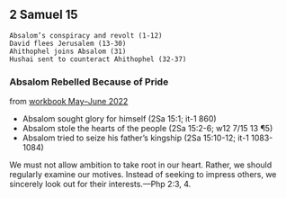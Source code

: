 ## 2 Samuel 15

```
Absalom’s conspiracy and revolt (1-12)
David flees Jerusalem (13-30)
Ahithophel joins Absalom (31)
Hushai sent to counteract Ahithophel (32-37)
```

### Absalom Rebelled Because of Pride

from [workbook May–June 2022](https://www.jw.org/en/library/jw-meeting-workbook/may-june-2022-mwb/Life-and-Ministry-Meeting-Schedule-for-June-27-July-3-2022/Absalom-Rebelled-Because-of-Pride/)

- Absalom sought glory for himself (2Sa 15:1; it-1 860)
- Absalom stole the hearts of the people (2Sa 15:2-6; w12 7/15 13 ¶5)
- Absalom tried to seize his father’s kingship (2Sa 15:10-12; it-1 1083-1084)

We must not allow ambition to take root in our heart. Rather, we should regularly examine our motives. Instead of seeking to impress others, we sincerely look out for their interests.​—Php 2:3, 4.
